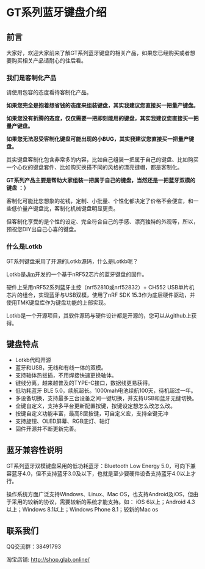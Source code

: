 
GT系列蓝牙键盘介绍
=====================

前言
-----
大家好，欢迎大家前来了解GT系列蓝牙键盘的相关产品，如果您已经购买或者想要购买相关产品请耐心的往后看。

### 我们是客制化产品

请使用包容的态度看待客制化产品。

**如果您完全是抱着想省钱的态度来组装键盘，其实我建议您直接买一把量产键盘。**

**如果您没有折腾的态度，仅仅需要一把即刻能用的键盘，其实我建议您直接买一把量产键盘。**

**如果您无法忍受客制化键盘可能出现的小BUG，其实我建议您直接买一把量产键盘。**


其实键盘客制化包含非常多的内容，比如自己组装一把属于自己的键盘、比如购买一个心仪的键盘套件、比如购买换搭不同的风格的漂亮键帽，都是客制化。

**GT系列产品主要是帮助大家组装一把属于自己的键盘，当然还是一把蓝牙双模的键盘 ：）**

客制化可能比您想象的花钱，定制、小批量、个性化都决定了价格不会便宜，和一些低价量产键盘比，客制化机械键盘明显更贵。

但客制化享受的是个性的设定、完全符合自己的手感、漂亮独特的外观等，所以，预祝您DIY出自己心喜的键盘。

### 什么是Lotkb

GT系列键盘采用了开源的Lotkb源码，什么是Lotkb呢？

Lotkb是[Jim](https://lotlab.org/)开发的一个基于nRF52芯片的蓝牙键盘的固件。

硬件上采用nRF52系列蓝牙主控（nrf52810或nrf52832）+ CH552 USB单片机芯片的组合，实现蓝牙与USB双模，使用了nRF SDK 15.3作为底层硬件驱动，并使用TMK键盘库作为键盘功能的上部实现。

Lotkb是一个开源项目，其软件源码与硬件设计都是开源的，您可以从github上获得。



键盘特点
-----
- Lotkb代码开源
- 蓝牙和USB，无线和有线一体的双模。
- 支持轴体热拔插，不用焊接快速更换轴体。
- 键线分离，越来越普及的TYPE-C接口，数据线更易获得。
- 低功耗蓝牙 BLE 5.0，续航超长。1000mah电池续航100天，待机超过一年。
- 多设备切换，支持最多三台设备之间一键切换，并支持USB和蓝牙无缝切换。
- 全键自定义，支持多平台更新配置按键，按键设定想怎么改怎么改。
- 按键自定义功能丰富，最高8层按键，可自定义宏，支持全键无冲
- 支持旋钮、OLED屏幕、RGB底灯、轴灯
- 固件开源并不断更新完善。

蓝牙兼容性说明
-----
GT系列蓝牙双模键盘采用的低功耗蓝牙：Bluetooth Low Energy 5.0，可向下兼容蓝牙4.0，但不支持蓝牙3.0及以下，也就是至少要硬件设备支持蓝牙4.0以上才行。

操作系统方面广泛支持Windows、Linux、Mac OS，也支持Android及iOS，但由于采用的较新的协议，需要较新的系统才能支持。如： iOS 6以上；Android 4.3以上；Windows 8.1以上；Windows Phone 8.1；较新的Mac os


联系我们
----------------

QQ交流群：38491793

淘宝店铺: http://shop.glab.online/
